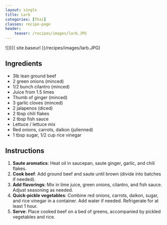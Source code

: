 ```yaml
---
layout: single
title: Larb
categories: [Thai]
classes: recipe-page
header:
    teaser: /recipes/images/larb.JPG
---
```


![]({{ site.baseurl }}/recipes/images/larb.JPG)

## Ingredients
- 3lb lean ground beef
- 2 green onions (minced)
- 1/2 bunch cilantro (minced)
- Juice from 1.5 limes
- Thumb of ginger (minced)
- 3 garlic cloves (minced)
- 2 jalapenos (diced)
- 2 tbsp chili flakes
- 2 tbsp fish sauce
- Lettuce / lettuce mix
- Red onions, carrots, daikon (julienned)
- 1 tbsp sugar, 1/2 cup rice vinegar

## Instructions

1. **Saute aromatics**: Heat oil in saucepan, saute ginger, garlic, and chili flakes.
2. **Cook beef**: Add ground beef and saute until brown (divide into batches if needed).
3. **Add flavorings**: Mix in lime juice, green onions, cilantro, and fish sauce. Adjust seasoning as needed.
4. **Quick-pickle vegetables**: Combine red onions, carrots, daikon, sugar, and rice vinegar in a container. Add water if needed. Refrigerate for at least 1 hour.
5. **Serve**: Place cooked beef on a bed of greens, accompanied by pickled vegetables and rice.